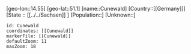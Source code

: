 ﻿---
location: [51.1,14.55]
mapzoom: [7,12] 
mapmarker: city 
type: City
tags:
- geo/City


SpocWebEntityId: 29688
isDeleted: false
confidential: public

---
[geo-lon::14.55]
[geo-lat::51.1]
[name::Cunewald]
[Country::[[Germany]]]
[State :: [[../../Sachsen]] ]
[Population::]
[Unknown::]


```leaflet
id: Cunewald
coordinates: [[Cunewald]]
markerFile: [[Cunewald]]
defaultZoom: 11 
maxZoom: 18
```
